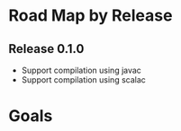 # Road Map by Release #

## Release 0.1.0 ##

  * Support compilation using javac
  * Support compilation using scalac

# Goals #

